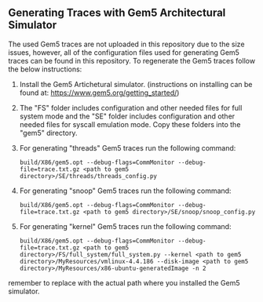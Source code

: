 ## Generating Traces with Gem5 Architectural Simulator

The used Gem5 traces are not uploaded in this repository due to the size issues, however, all of the configuration files used for generating Gem5 traces can be found in this repository. To regenerate the Gem5 traces follow the below instructions:

1. Install the Gem5 Artichetural simulator. (instructions on installing can be found at: https://www.gem5.org/getting_started/)

2. The "FS" folder includes configuration and other needed files for full system mode and the "SE" folder includes configuration and other needed files for syscall emulation mode. Copy these folders into the "gem5" directory.

3. For generating "threads" Gem5 traces run the following command:
   ```
   build/X86/gem5.opt --debug-flags=CommMonitor --debug-file=trace.txt.gz <path to gem5 directory>/SE/threads/threads_config.py
   ```

4. For generating "snoop" Gem5 traces run the following command:
   ```
   build/X86/gem5.opt --debug-flags=CommMonitor --debug-file=trace.txt.gz <path to gem5 directory>/SE/snoop/snoop_config.py
   ```

5. For generating "kernel" Gem5 traces run the following command:

   ```
   build/X86/gem5.opt --debug-flags=CommMonitor --debug-file=trace.txt.gz <path to gem5 directory>/FS/full_system/full_system.py --kernel <path to gem5 directory>/MyResources/vmlinux-4.4.186 --disk-image <path to gem5 directory>/MyResources/x86-ubuntu-generatedImage -n 2
   ```
remember to replace <path to gem5 directiry> with the actual path where you installed the Gem5 simulator.